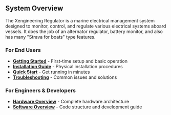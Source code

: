 
## System Overview

The Xengineering Regulator is a marine electrical management system designed to monitor, control, and regulate various electrical systems aboard vessels.  It does the job of an alternator regulator, battery monitor, and also has many "Strava for boats" type features.

### For End Users
- **[Getting Started](basic-use/getting-started.md)** - First-time setup and basic operation
- **[Installation Guide](basic-use/installation.md)** - Physical installation procedures  
- **[Quick Start](basic-use/quick-start.md)** - Get running in minutes
- **[Troubleshooting](basic-use/troubleshooting.md)** - Common issues and solutions

### For Engineers & Developers
- **[Hardware Overview](hardware/index.md)** - Complete hardware architecture
- **[Software Overview](software/index.md)** - Code structure and development guide


